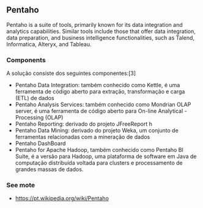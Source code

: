 ## Pentaho

Pentaho is a suite of tools, primarily known for its data integration and analytics capabilities. Similar tools include those that offer data integration, data preparation, and business intelligence functionalities, such as Talend, Informatica, Alteryx, and Tableau. 

### Components
A solução consiste dos seguintes componentes:[3]

- Pentaho Data Integration: também conhecido como Kettle, é uma ferramenta de código aberto para extração, transformação e carga (ETL) de dados
- Pentaho Analysis Services: também conhecido como Mondrian OLAP server, é uma ferramenta de código aberto para On-line Analytical - Processing (OLAP)
- Pentaho Reporting: derivado do projeto JFreeReport h
- Pentaho Data Mining: derivado do projeto Weka, um conjunto de ferramentas relacionadas com a mineração de dados
- Pentaho DashBoard
- Pentaho for Apache Hadoop, também conhecido como Pentaho BI Suite, é a versão para Hadoop, uma plataforma de software em Java de computação distribuída voltada para clusters e processamento de grandes massas de dados.


### See mote
- https://pt.wikipedia.org/wiki/Pentaho